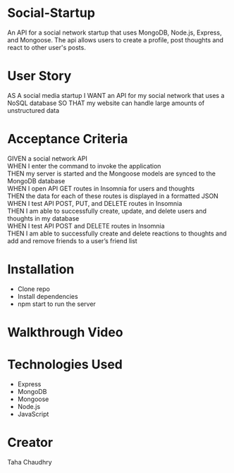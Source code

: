 # Social-Startup
An API for a social network startup that uses MongoDB, Node.js, Express, and Mongoose. The api allows users to create a profile, post thoughts and react to other user's posts.

# User Story
AS A social media startup
I WANT an API for my social network that uses a NoSQL database
SO THAT my website can handle large amounts of unstructured data

# Acceptance Criteria
GIVEN a social network API </br>
WHEN I enter the command to invoke the application</br>
THEN my server is started and the Mongoose models are synced to the MongoDB database</br>
WHEN I open API GET routes in Insomnia for users and thoughts</br>
THEN the data for each of these routes is displayed in a formatted JSON</br>
WHEN I test API POST, PUT, and DELETE routes in Insomnia</br>
THEN I am able to successfully create, update, and delete users and thoughts in my database</br>
WHEN I test API POST and DELETE routes in Insomnia</br>
THEN I am able to successfully create and delete reactions to thoughts and add and remove friends to a user’s friend list</br>

# Installation
* Clone repo
* Install dependencies
* npm start to run the server

# Walkthrough Video


# Technologies Used
* Express
* MongoDB
* Mongoose
* Node.js
* JavaScript 

# Creator
Taha Chaudhry